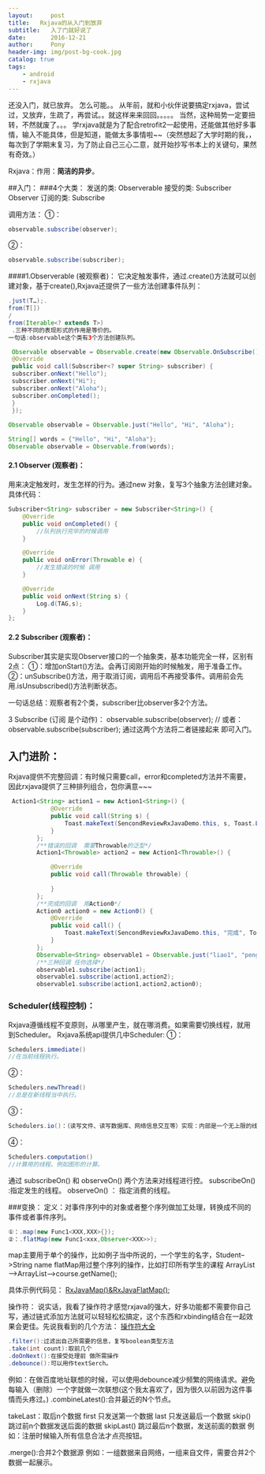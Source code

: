 ```yaml
---
layout:     post
title:   Rxjava的从入门到放弃
subtitle:   入了门就好说了
date:       2016-12-21
author:     Pony
header-img: img/post-bg-cook.jpg
catalog: true
tags:
    - android
    - rxjava
---
```

还没入门，就已放弃。 怎么可能。。
从年前，就和小伙伴说要搞定rxjava，尝试过，又放弃，生疏了，再尝试。。就这样来来回回。。。。。
当然，这种局势一定要扭转，不然就废了。。。
学rxjava就是为了配合retrofit2一起使用，还能做其他好多事情，输入不能具体，但是知道，能做太多事情啦~~（突然想起了大学时期的我，，每次到了学期末复习，为了防止自己三心二意，就开始抄写书本上的关键句，果然有奇效。）

Rxjava：作用：**简洁的异步**。

##入门：
###4个大类：
发送的类:  Observerable
接受的类:  Subscriber   Observer
订阅的类:  Subscribe

调用方法：
①：

```java
observable.subscribe(observer);
```

②：

```java
observable.subscribe(subscriber);
```

####1.Observerable (被观察者)：
它决定触发事件，通过.create()方法就可以创建对象，基于create(),Rxjava还提供了一些方法创建事件队列：

```java
.just(T…);.
from(T[])
/
from(Iterable<? extends T>)
 .三种不同的表现形式的作用是等价的。
一句话:observable这个类有3个方法创建队列。

 Observable observable = Observable.create(new Observable.OnSubscribe() {
 @Override
 public void call(Subscriber<? super String> subscriber) {
 subscriber.onNext("Hello");
 subscriber.onNext("Hi");
 subscriber.onNext("Aloha");
 subscriber.onCompleted();
 }
 });
  
Observable observable = Observable.just("Hello", "Hi", "Aloha");

String[] words = {"Hello", "Hi", "Aloha"};
Observable observable = Observable.from(words);
```

#### 2.1 Observer (观察者)：
用来决定触发时，发生怎样的行为。通过new 对象，复写3个抽象方法创建对象。具体代码：

```java
Subscriber<String> subscriber = new Subscriber<String>() {
    @Override
    public void onCompleted() {
        //队列执行完毕的时候调用
    }

    @Override
    public void onError(Throwable e) {
        //发生错误的时候 调用
    }

    @Override
    public void onNext(String s) {
        Log.d(TAG,s);
    }
};
```

#### 2.2 Subscriber (观察者)：
Subscriber其实是实现Observer接口的一个抽象类，基本功能完全一样，区别有2点：
①：增加onStart()方法。会再订阅刚开始的时候触发，用于准备工作。
②：unSubscribe()方法，用于取消订阅，调用后不再接受事件。调用前会先用.isUnsubscribed()方法判断状态。

一句话总结：观察者有2个类，subscriber比observer多2个方法。

3 Subscribe (订阅  是个动作)：
observable.subscribe(observer); // 或者： observable.subscribe(subscriber);
通过这两个方法将二者链接起来 即可入门。

 

## 入门进阶：
Rxjava提供不完整回调：有时候只需要call，error和completed方法并不需要，因此rxjava提供了三种排列组合，包你满意~~~

```java
 Action1<String> action1 = new Action1<String>() {
            @Override
            public void call(String s) {
                Toast.makeText(SencondReviewRxJavaDemo.this, s, Toast.LENGTH_SHORT).show();
            }
        };
        /**错误的回调  需要Throwable的泛型*/
        Action1<Throwable> action2 = new Action1<Throwable>() {

            @Override
            public void call(Throwable throwable) {
                
            }
        };
        /**完成的回调  用Action0*/
        Action0 action0 = new Action0() {
            @Override
            public void call() {
                Toast.makeText(SencondReviewRxJavaDemo.this, "完成", Toast.LENGTH_SHORT).show();
            }
        };
        Observable<String> observable1 = Observable.just("liao1", "peng1", "hui1", "hao1", "shuai1");
        /**三种回调 任你选择*/
        observable1.subscribe(action1);
        observable1.subscribe(action1,action2);
        observable1.subscribe(action1,action2,action0);
```

### Scheduler(线程控制)：
Rxjava遵循线程不变原则，从哪里产生，就在哪消费。如果需要切换线程，就用到Scheduler。
Rxjava系统api提供几中Scheduler:
①：

```java
Schedulers.immediate()
//在当前线程执行。
```
②：

```java
Schedulers.newThread()
//总是在新线程当中执行。
```
③：

```java
Schedulers.io()：（读写文件、读写数据库、网络信息交互等）实现：内部是一个无上限的线程池，可以重用空闲的线程。不要把计算线程放入IO，避免创建不必要的线程。
```
④：

```java
Schedulers.computation()
//计算用的线程。例如图形的计算。
```
通过
subscribeOn()
和
observeOn()
两个方法来对线程进行控。
subscribeOn()
 :指定发生的线程。
observeOn()
 ：   指定消费的线程。

 

###变换：
定义：对事件序列中的对象或者整个序列做加工处理，转换成不同的事件或者事件序列。

```java
①：.map(new Func1<XXX,XXX>{});
②：.flatMap(new Func1<xxx,Observer<XXX>>);
```

map主要用于单个的操作，比如例子当中所说的，一个学生的名字，Student–>String name
flatMap用过整个序列的操作，比如打印所有学生的课程  ArrayList<Student> –>ArrayList<Course>–>course.getName();

具体示例代码见：
[RxJavaMap()&RxJavaFlatMap()](https://github.com/liaopen123/RxJavaABC/blob/master/app/src/main/java/com/example/liaopenghui/rxjavaabc/SencondReviewRxJavaDemo.java);

 

操作符：
说实话，我看了操作符才感觉rxjava的强大，好多功能都不需要你自己写，通过链式添加方法就可以轻轻松松搞定，这个东西和rxbinding结合在一起效果会更佳。先说我看到的几个方法：
[操作符大全](http://www.cnblogs.com/zhaoyanjun/p/5502804.html)

```java
.filter():过滤出自己所需要的信息，复写boolean类型方法 
.take(int count):取前几个
.doOnNext():在接受处理前 做所需操作
.debounce():可以用作textSerch。
```

例如：在做百度地址联想的时候，可以使用debounce减少频繁的网络请求。避免每输入（删除）一个字就做一次联想(这个我太喜欢了，因为很久以前因为这件事情而头疼过。)
.combineLatest():合并最近的N个节点。

takeLast：取后n个数据
first 只发送第一个数据
last 只发送最后一个数据
skip() 跳过前n个数据发送后面的数据
skipLast() 跳过最后n个数据，发送前面的数据
例如：注册时候输入所有信息合法才点亮按钮。

.merge():合并2个数据源
例如：一组数据来自网络，一组来自文件，需要合并2个数据一起展示。



